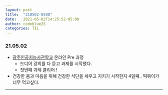 ```yaml
---
layout: post
title:  "210502-0508"
date:   2021-05-02T14:25:52-05:00
author: codeblue25
categories: TIL
---
```


<h3>21.05.02</h3>

* [광주인공지능사관학교](https://aischool.likelion.net/) 온라인 Pre 과정
  * 드디어 강의를 다 듣고 과제를 시작했다.
  * 첫번째 과제 클리어 !
* 건강한 몸과 마음을 위해 건강한 식단을 세우고 지키기 시작한지 4일째.. 떡볶이가 너무 먹고싶다.

---
